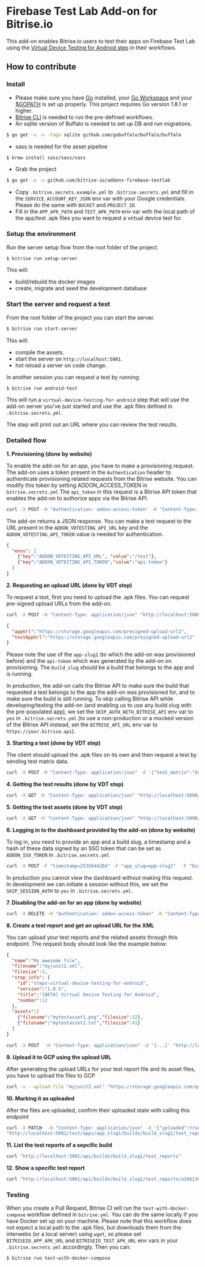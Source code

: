# Firebase Test Lab Add-on for Bitrise.io

This add-on enables Bitrise.io users to test their apps on Firebase Test Lab using the [Virtual Device Testing for Android step](https://www.bitrise.io/integrations/steps/virtual-device-testing-for-android) in their workflows.

## How to contribute

### Install

- Please make sure you have [Go](https://golang.org) installed, your [Go Workspace](https://golang.org/doc/code.html#Workspaces) and your [$GOPATH](https://golang.org/doc/code.html#GOPATH) is set up properly. This project requires Go version 1.8.1 or higher.
- [Bitrise CLI](https://app.bitrise.io/cli) is needed to run the pre-defined workflows.
- An sqlite version of Buffalo is needed to set up DB and run migrations.
```bash
$ go get -u -v -tags sqlite github.com/gobuffalo/buffalo/buffalo
```
- sass is needed for the asset pipeline
```bash
$ brew install sass/sass/sass
```
- Grab the project
```bash
$ go get -u -v github.com/bitrise-io/addons-firebase-testlab
```
- Copy `.bitrise.secrets.example.yml` to `.bitrise.secrets.yml` and fill in the `SERVICE_ACCOUNT_KEY_JSON` env var with your Google credentials. Please do the same with `BUCKET` and `PROJECT_ID`.
- Fill in the `APP_APK_PATH` and `TEST_APK_PATH` env var with the local path of the app/test .apk files you want to request a virtual device test for.

### Setup the environment

Run the server setup flow from the root folder of the project.
```bash
$ bitrise run setup-server
```

This will:
- build/rebuild the docker images
- create, migrate and seed the development database

### Start the server and request a test

From the root folder of the project you can start the server.
```bash
$ bitrise run start-server
```

This will:
- compile the assets.
- start the server on `http://localhost:5001`.
- hot reload a server on code change.

In another session you can request a test by running:

```bash
$ bitrise run android-test
```

This will run a `virtual-device-testing-for-android` step that will use the add-on server you've just started and use the .apk files defined in `.bitrise.secrets.yml`.

The step will print out an URL where you can review the test results.

### Detailed flow

__1. Provisioning (done by website)__

To enable the add-on for an app, you have to make a provisioning request. The add-on uses a token present in the `Authentication` header to authenticate provisioning related requests from the Bitrise website. You can modify this token by setting ADDON_ACCESS_TOKEN in `bitrise.secrets.yml` The `api_token` in this request is a Bitrise API token that enables the add-on to authorize apps via the Bitrise API.

```bash
curl -X POST -H "Authentication: addon-access-token" -H "Content-Type: application/json" -d '{"app_slug":"app-slug1","api_token":"bitrise_token1","plan":"free"}' "http://localhost:5000/provision"
```

The add-on returns a JSON response. You can make a test request to the URL present in the `ADDON_VDTESTING_API_URL` key and the `ADDON_VDTESTING_API_TOKEN` value is needed for authentication.

```json
{
  "envs": [
    {"key":"ADDON_VDTESTING_API_URL", "value":"/test"},
    {"key":"ADDON_VDTESTING_API_TOKEN","value":"api-token"}
  ]
}
```

__2. Requesting an upload URL (done by VDT step)__

To request a test, first you need to upload the .apk files. You can request pre-signed upload URLs from the add-on.

```bash
curl -X POST -H "Content-Type: application/json" "http://localhost:5000/test/assets/app-slug1/build_slug1/api-token"
```

```json
{
  "appUrl":"https://storage.googleapis.com/presigned-upload-url1",
  "testAppUrl":"https://storage.googleapis.com/presigned-upload-url2"
}
```



Please note the use of the `app-slug1` (to which the add-on was provisioned before) and the `api-token` which was generated by the add-on on provisioning. The `build_slug` should be a build that belongs to the app and is running.

In production, the add-on calls the Bitrise API to make sure the build that requested a test belongs to the app the add-on was provisioned for, and to make sure the build is still running. To skip calling Bitrise API while developing/testing the add-on (and enabling us to use any build slug with the pre-populated app), we set the `SKIP_AUTH_WITH_BITRISE_API` env var to `yes` in `.bitrise.secrets.yml` (to use a non-production or a mocked version of the Bitrise API instead, set the `BITRISE_API_URL` env var to `https://your.bitrise.api`).

__3. Starting a test (done by VDT step)__

The client should upload the .apk files on its own and then request a test by sending test matrix data.

```bash
curl -X POST -H "Content-Type: application/json" -d '{"test_matrix":"data"}' "http://localhost:5000/test/app-slug1/build_slug1/api-token"
```

__4. Getting the test results (done by VDT step)__

```bash
curl -X GET -H "Content-Type: application/json" "http://localhost:5000/test/app-slug1/build_slug1/api-token"
```

__5. Getting the test assets (done by VDT step)__

```bash
curl -X GET -H "Content-Type: application/json" "http://localhost:5000/test/assets/app-slug1/build_slug1/api-token"
```

__6. Logging in to the dashboard provided by the add-on (done by website)__

To log in, you need to provide an app and a build slug, a timestamp and a hash of these data signed by an SSO token that can be set as `ADDON_SSO_TOKEN` in `.bitrise.secrets.yml`

```bash
curl -X POST -F "timestamp=2535644284" -F "app_slug=app-slug1"  -F "build_slug=build-slug1" -F "token=token"  "http://localhost:5000/login"
```

In production you cannot view the dashboard without making this request. In development we can initiate a session without this, we set the `SKIP_SESSION_AUTH` to `yes` in `.bitrise.secrets.yml`.

__7. Disabling the add-on for an app (done by website)__

```bash
curl -X DELETE -H "Authentication: addon-access-token" -H "Content-Type: application/json" "http://localhost:5000/provision/app-slug1"
```

__8. Create a test report and get an upload URL for the XML__

You can upload your test reports and the related assets through this endpoint. The request body should look like the example below:

```json
{
  "name":"My awesome file",
  "filename":"myjunit2.xml",
  "filesize":3,
  "step_info": {
    "id":"steps-virtual-device-testing-for-android",
    "version":"1.0.5",
    "title":"[BETA] Virtual Device Testing for Android",
    "number":12
  },
  "assets":[
    {"filename":"mytestasset1.png","filesize":32},
    {"filename":"mytestasset2.txt","filesize":41}
  ]
}
```

```bash
curl -X POST  -H "Content-Type: application/json" -d '{...}' "http://localhost:5001/test/apps/app_slug1/builds/build_slug1/test_reports/test-api-token"
```

__9. Upload it to GCP using the upload URL__

After generating the upload URLs for your test report file and its asset files, you have to upload the files to GCP

```bash
curl -v --upload-file "myjunit2.xml" "https://storage.googleapis.com/quick-test/builds/build_slug1/test_reports/a1b61365-899d-49b3-ae2d-b9bfbd2276f0/myjunit2.xml?Expires=...."
```

__10. Marking it as uploaded__

After the files are uploaded, confirm their uploaded state with calling this endpoint

```bash
curl -X PATCH  -H "Content-Type: application/json" -d '{"uploaded":true}' \
"http://localhost:5001/test/apps/app_slug1/builds/build_slug1/test_reports/a1b61365-899d-49b3-ae2d-b9bfbd2276f0/test-api-token"
```

__11. List the test reports of a sepcific build__

```bash
curl "http://localhost:5001/api/builds/build_slug1/test_reports"
```

__12. Show a specific test report__

```bash
curl "http://localhost:5001/api/builds/build_slug1/test_reports/a1b61365-899d-49b3-ae2d-b9bfbd2276f0"
```

### Testing

When you create a Pull Request, Bitrise CI will run the `test-with-docker-compose` workflow defined in `bitrise.yml`. You can do the same locally if you have Docker set up on your machine. Please note that this workflow does not expect a local path to the .apk files, but downloads them from the interwebs (or a local server) using `wget`, so please  set `BITRISEIO_APP_APK_URL` and `BITRISEIO_TEST_APK_URL` env vars in your `.bitrise.secrets.yml` accordingly. Then you can:

```bash
$ bitrise run test-with-docker-compose
```
